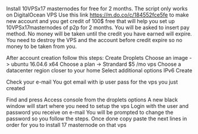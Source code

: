 Install 10VPSx17 masternodes for free for 2 months.
The script only works on DigitalOcean VPS
Use this link https://m.do.co/c/184552fce5fe to make new account and you get credit of 100$ free that will help you set up 10VPSx17masternodes of p2p for 2 months.
You will be asked to insert pay method.  No money will be taken until the credit you have earned will expire. 
You need to destroy the VPS and the account before credit expire so no money to be taken from you. 

After account creation follow this steps:
Create Droplets
Choose an image -> ubuntu 16.04.6 x64
Choose a plan -> Strandard $5 /mo vps
Choose a datacenter region closer to your home
Select additional options IPv6
Create

Check your e-mail
You got  email with ip user pass for the vps you just created

Find and press Access console from the droplets options
A new black window will start where you need to setup the vps
Login with the user and password you receive on e-mail
You will be prompted to change the password so you follow the steps.
Once done copy paste the next lines in order for you to install 17 masternode on that vps

